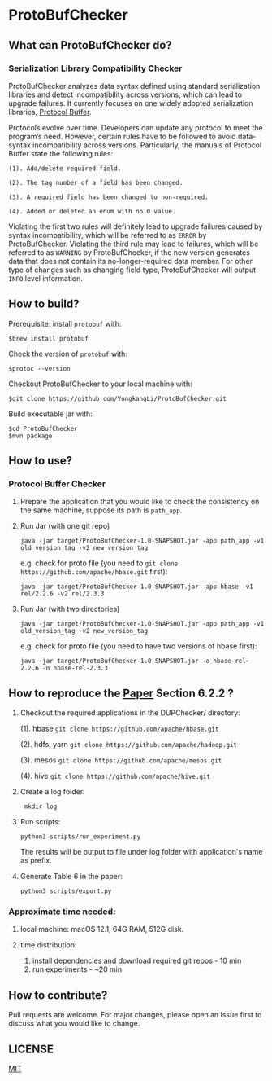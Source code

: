 # ProtoBufChecker

## What can ProtoBufChecker do?

### Serialization Library Compatibility Checker
ProtoBufChecker analyzes data syntax defined using standard serialization libraries and detect incompatibility across versions, which can lead to upgrade failures.
It currently focuses on one widely adopted serialization libraries, [Protocol Buffer](https://developers.google.com/protocol-buffers/docs/proto.).

Protocols evolve over time. Developers can update any protocol to meet the program’s need. However, certain rules have to be followed to avoid data-syntax incompatibility across versions. Particularly, the manuals of Protocol Buffer state the following rules:

    (1). Add/delete required field. 

    (2). The tag number of a field has been changed.

    (3). A required field has been changed to non-required. 
    
    (4). Added or deleted an enum with no 0 value.

Violating the first two rules will definitely lead to upgrade failures caused by syntax incompatibility, which will be referred to as `ERROR` by ProtoBufChecker.
Violating the third rule may lead to failures, which will be referred to as `WARNING` by ProtoBufChecker, if the new version generates data that does not contain its no-longer-required data member.
For other type of changes such as changing field type, ProtoBufChecker will output `INFO` level information.

## How to build?

Prerequisite: install `protobuf` with:

    $brew install protobuf

Check the version of `protobuf` with:

    $protoc --version

Checkout ProtoBufChecker to your local machine with:

    $git clone https://github.com/YongkangLi/ProtoBufChecker.git

Build executable jar with:

    $cd ProtoBufChecker
    $mvn package

## How to use?

### Protocol Buffer Checker
1. Prepare the application that you would like to check the consistency on the same machine, suppose its path is `path_app`.

2. Run Jar (with one git repo)

    `java -jar target/ProtoBufChecker-1.0-SNAPSHOT.jar -app path_app -v1 old_version_tag -v2 new_version_tag`

   e.g. check for proto file (you need to `git clone https://github.com/apache/hbase.git` first):

   `java -jar target/ProtoBufChecker-1.0-SNAPSHOT.jar -app hbase -v1 rel/2.2.6 -v2 rel/2.3.3`

3. Run Jar (with two directories) 

    `java -jar target/ProtoBufChecker-1.0-SNAPSHOT.jar -app path_app -v1 old_version_tag -v2 new_version_tag`

   e.g. check for proto file (you need to have two versions of hbase first):

   `java -jar target/ProtoBufChecker-1.0-SNAPSHOT.jar -o hbase-rel-2.2.6 -n hbase-rel-2.3.3`

## How to reproduce the [Paper](https://dl.acm.org/doi/10.1145/3477132.3483577) Section 6.2.2 ?

1. Checkout the required applications in the DUPChecker/ directory:

   (1). hbase `git clone https://github.com/apache/hbase.git`

   (2). hdfs, yarn `git clone https://github.com/apache/hadoop.git`

   (3). mesos `git clone https://github.com/apache/mesos.git`

   (4). hive `git clone https://github.com/apache/hive.git`

2. Create a log folder:

   ` mkdir log`

3. Run scripts:

   `python3 scripts/run_experiment.py`

   The results will be output to file under log folder with application's name as prefix.

4. Generate Table 6 in the paper:

   `python3 scripts/export.py`

###  Approximate time needed:

1. local machine: macOS 12.1, 64G RAM, 512G disk.
2. time distribution:

   1) install dependencies and download required git repos - 10 min
   2) run experiments - ~20 min

## How to contribute?

Pull requests are welcome. For major changes, please open an issue first to discuss what you would like to change.

## LICENSE

[MIT](https://github.com/jwjwyoung/DUPChecker/blob/master/LICENSE)
